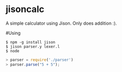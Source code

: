 jisoncalc
=========

A simple calculator using Jison. Only does addition :).

#Using
```
$ npm -g install jison
$ jison parser.y lexer.l
$ node
```

```javascript
> parser = require('./parser')
> parser.parse("5 + 5");
```
